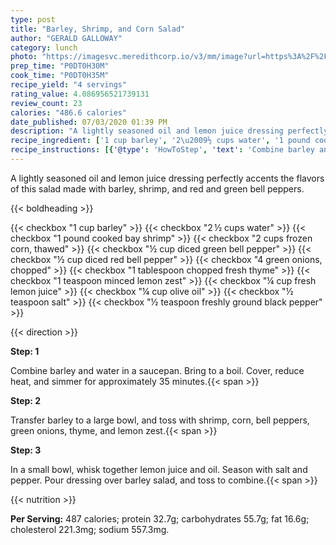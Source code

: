 ```yaml
---
type: post
title: "Barley, Shrimp, and Corn Salad"
author: "GERALD GALLOWAY"
category: lunch
photo: "https://imagesvc.meredithcorp.io/v3/mm/image?url=https%3A%2F%2Fimages.media-allrecipes.com%2Fuserphotos%2F432521.jpg"
prep_time: "P0DT0H30M"
cook_time: "P0DT0H35M"
recipe_yield: "4 servings"
rating_value: 4.086956521739131
review_count: 23
calories: "486.6 calories"
date_published: 07/03/2020 01:39 PM
description: "A lightly seasoned oil and lemon juice dressing perfectly accents the flavors of this salad made with barley, shrimp, and red and green bell peppers."
recipe_ingredient: ['1 cup barley', '2\u2009½ cups water', '1 pound cooked bay shrimp', '2 cups frozen corn, thawed', '½ cup diced green bell pepper', '½ cup diced red bell pepper', '4 green onions, chopped', '1 tablespoon chopped fresh thyme', '1 teaspoon minced lemon zest', '¼ cup fresh lemon juice', '¼ cup olive oil', '½ teaspoon salt', '½ teaspoon freshly ground black pepper']
recipe_instructions: [{'@type': 'HowToStep', 'text': 'Combine barley and water in a saucepan. Bring to a boil. Cover, reduce heat, and simmer for approximately 35 minutes.\n'}, {'@type': 'HowToStep', 'text': 'Transfer barley to a large bowl, and toss with shrimp, corn, bell peppers, green onions, thyme, and lemon zest.\n'}, {'@type': 'HowToStep', 'text': 'In a small bowl, whisk together lemon juice and oil. Season with salt and pepper. Pour dressing over barley salad, and toss to combine.\n'}]
---
```


A lightly seasoned oil and lemon juice dressing perfectly accents the flavors of this salad made with barley, shrimp, and red and green bell peppers. 

{{< boldheading >}}

{{< checkbox "1 cup barley" >}}
{{< checkbox "2 ½ cups water" >}}
{{< checkbox "1 pound cooked bay shrimp" >}}
{{< checkbox "2 cups frozen corn, thawed" >}}
{{< checkbox "½ cup diced green bell pepper" >}}
{{< checkbox "½ cup diced red bell pepper" >}}
{{< checkbox "4  green onions, chopped" >}}
{{< checkbox "1 tablespoon chopped fresh thyme" >}}
{{< checkbox "1 teaspoon minced lemon zest" >}}
{{< checkbox "¼ cup fresh lemon juice" >}}
{{< checkbox "¼ cup olive oil" >}}
{{< checkbox "½ teaspoon salt" >}}
{{< checkbox "½ teaspoon freshly ground black pepper" >}}


{{< direction >}}

**Step: 1**

Combine barley and water in a saucepan. Bring to a boil. Cover, reduce heat, and simmer for approximately 35 minutes.{{< span >}}

**Step: 2**

Transfer barley to a large bowl, and toss with shrimp, corn, bell peppers, green onions, thyme, and lemon zest.{{< span >}}

**Step: 3**

In a small bowl, whisk together lemon juice and oil. Season with salt and pepper. Pour dressing over barley salad, and toss to combine.{{< span >}}

{{< nutrition >}}

**Per Serving:** 487 calories; protein 32.7g; carbohydrates 55.7g; fat 16.6g; cholesterol 221.3mg; sodium 557.3mg.